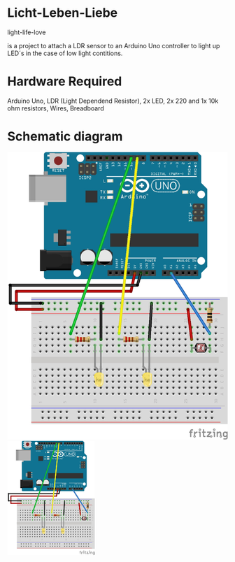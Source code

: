 # Licht-Leben-Liebe
light-life-love

is a project to attach a LDR sensor to an Arduino Uno controller to light up LED´s in the case of low light contitions. 
# Hardware Required

Arduino Uno, LDR (Light Dependend Resistor), 2x LED, 2x 220 and 1x 10k ohm resistors,  Wires,  Breadboard

# Schematic diagram

![photoresistor-Steckplatine]( photoresistor_Steckplatine.jpg "photoresistor-Steckplatine")
<img src="photoresistor_Steckplatine.jpg" alt="drawing" width="200"/>
